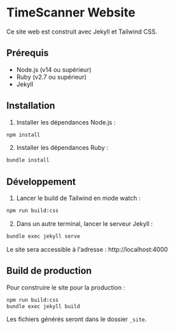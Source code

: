 # TimeScanner Website

Ce site web est construit avec Jekyll et Tailwind CSS.

## Prérequis

- Node.js (v14 ou supérieur)
- Ruby (v2.7 ou supérieur)
- Jekyll

## Installation

1. Installer les dépendances Node.js :
```bash
npm install
```

2. Installer les dépendances Ruby :
```bash
bundle install
```

## Développement

1. Lancer le build de Tailwind en mode watch :
```bash
npm run build:css
```

2. Dans un autre terminal, lancer le serveur Jekyll :
```bash
bundle exec jekyll serve
```

Le site sera accessible à l'adresse : http://localhost:4000

## Build de production

Pour construire le site pour la production :

```bash
npm run build:css
bundle exec jekyll build
```

Les fichiers générés seront dans le dossier `_site`.
